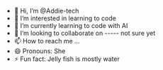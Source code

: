 - 👋 Hi, I’m @Addie-tech
- 👀 I’m interested in learning to code
- 🌱 I’m currently learning to code with AI
- 💞️ I’m looking to collaborate on ----- not sure yet
- 📫 How to reach me ...
- 😄 Pronouns: She
- ⚡ Fun fact: Jelly fish is mostly water

<!---
Addie-tech/Addie-tech is a ✨ special ✨ repository because its `README.md` (this file) appears on your GitHub profile.
You can click the Preview link to take a look at your changes.
--->
